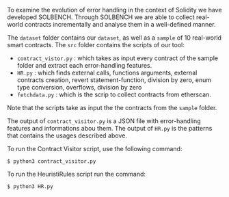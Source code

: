 To examine the evolution of error handling in the context of Solidity we have developed SOLBENCH. Through SOLBENCH we are able to collect real-world contracts incrementally and analyse them in a well-defined manner.

The `dataset` folder contains our `dataset`, as well as a `sample` of 10 real-world smart contracts.
The `src` folder contains the scripts of our tool:
 - `contract_vistor.py` : which takes as input every contract of the sample folder and extract each error-handling features.
 - `HR.py` : which finds external calls, functions arguments, external contracts creation, revert statement-function, division by zero, enum type conversion, overflows, division by zero
 - `fetchdata.py` : which is the scrip to collect contracts from etherscan.

Note that the scripts take as input the the contracts from the `sample` folder.

The output of `contract_visitor.py` is a JSON file with error-handling features and informations abou them.
The output of `HR.py` is the patterns that contains the usages described above.

To run the Contract Visitor script, use the following command:
```
$ python3 contract_visitor.py
```

To run the HeuristiRules script run the command:
```
$ python3 HR.py
```
